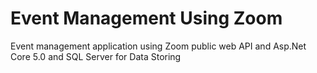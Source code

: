 # Event Management Using Zoom
Event management application using Zoom public web API and Asp.Net Core 5.0 and SQL Server for Data Storing

